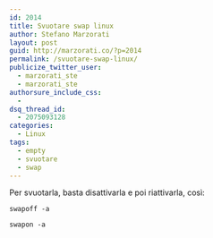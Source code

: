 ```yaml
---
id: 2014
title: Svuotare swap linux
author: Stefano Marzorati
layout: post
guid: http://marzorati.co/?p=2014
permalink: /svuotare-swap-linux/
publicize_twitter_user:
  - marzorati_ste
  - marzorati_ste
authorsure_include_css:
  - 
dsq_thread_id:
  - 2075093128
categories:
  - Linux
tags:
  - empty
  - svuotare
  - swap
---
```

Per svuotarla, basta disattivarla e poi riattivarla, così:

`swapoff -a`

`swapon -a`